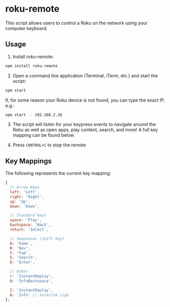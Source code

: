 # roku-remote

This script allows users to control a Roku on the network using your computer keyboard.

## Usage

1.  Install roku-remote:

```bash
npm install roku-remote
```

2.  Open a command line application (Terminal, iTerm, etc.) and start the script:

```bash
npm start
```

If, for some reason your Roku device is not found, you can type the exact IP, e.g.:

```bash
npm start -- 192.168.2.16
```

3.  The script will listen for your keypress events to navigate around the Roku as well as open apps, play content, search, and more!  A full key mapping can be found below.

4.  Press `CONTROL+C` to stop the remote

## Key Mappings

The following represents the current key mapping:

```js
{
  // Arrow Keys
  left: 'Left',
  right: 'Right',
  up: 'Up',
  down: 'Down',

  // Standard keys
  space: 'Play',
  backspace: 'Back',
  return: 'Select',

  // Sequences (shift key)
  H: 'home',
  R: 'Rev',
  F: 'Fwd',
  S: 'Search',
  E: 'Enter',

  // Other
  r: 'InstantReplay',
  b: 'InfoBackspace',

  I: 'InstantReplay',
  A: 'Info' // asterisk sign
};
```
